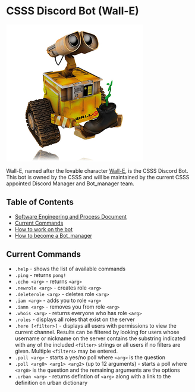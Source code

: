 # CSSS Discord Bot (Wall-E)  

![The One and Only, Lovable Wall-E](wall_e_pic.jpg)

Wall-E, named after the lovable character [Wall-E](https://en.wikipedia.org/wiki/WALL-E), is the CSSS Discord Bot. This bot is owned by the CSSS and will be maintained by the current CSSS appointed Discord Manager and Bot_manager team. 


## Table of Contents
- [Software Engineering and Process Document](Software%20Engineering%20and%20Process%20Document)
- [Current Commands](#current-commands)  
- [How to work on the bot](Working_on_the_Bot.md)  
- [How to become a Bot_manager](Being_a_Bot_manager.md)

## Current Commands

* `.help` - shows the list of available commands
* `.ping` - returns `pong!`
* `.echo <arg>` - returns `<arg>`
* `.newrole <arg>` - creates role `<arg>`
* `.deleterole <arg>` - deletes role `<arg>`
* `.iam <arg>` - adds you to role `<arg>`
* `.iamn <arg>` - removes you from role `<arg>`
* `.whois <arg>` - returns everyone who has role `<arg>`
* `.roles` - displays all roles that exist on the server
* `.here [<filter>]` - displays all users with permissions to view the current channel. Results can be filtered by looking for users whose username or nickname on the server contains the substring indicated with any of the included `<filter>` strings or all users if no filters are given. Multiple `<filters>` may be entered.
* `.poll <arg>` - starts a yes/no poll where `<arg>` is the question
* `.poll <arg0> <arg1> <arg2>` (up to 12 arguments) - starts a poll where `<arg0>` is the question and the remaining arguments are the options
* `.urban <arg>` - returns defintion of `<arg>` along with a link to the definition on urban dictionary